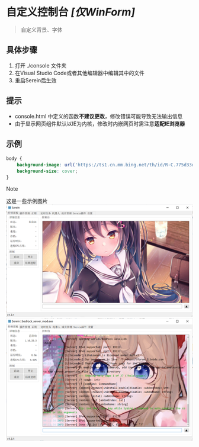 
# 自定义控制台 *[仅WinForm]*

>自定义背景、字体

## 具体步骤

1. 打开 ./console 文件夹
2. 在Visual Studio Code或者其他编辑器中编辑其中的文件
3. 重启Serein后生效

## 提示

- console.html 中定义的函数**不建议更改**，修改错误可能导致无法输出信息
- 由于显示网页组件默认以IE为内核，修改时内嵌网页时需注意**适配IE浏览器**

## 示例

```css
body {
    background-image: url('https://ts1.cn.mm.bing.net/th/id/R-C.775d33d222ea64b8a064542a67b93b2c?rik=Ue%2bT%2b5IB0mbmGw&riu=http%3a%2f%2fi1.hdslb.com%2fbfs%2farchive%2fb507af1d27b82cc5ffab2b58ad1eb8aff1509b22.jpg&ehk=nvlf29MJ3PJZwOxMO0ugrFHPaXH2mhUkyywPP1u7rhM%3d&risl=&pid=ImgRaw&r=0');
    background-size: cover;
}
```

>[!NOTE]
这是一些示例图片  
![自定义背景图](../imgs/Tutorial/CustomConsole/1.png)
![自定义背景图2](../imgs/Tutorial/CustomConsole/2.png)
